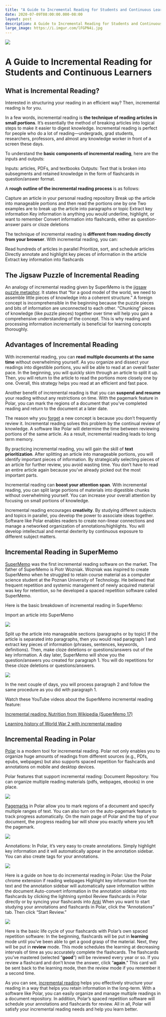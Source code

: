 ```yaml
---
title: "A Guide to Incremental Reading for Students and Continuous Learners"
date: 2020-07-09T08:00:00.000-08:00
layout: post
description: A Guide to Incremental Reading for Students and Continuous Learners 
large_image: https://i.imgur.com/lFGPN4i.jpg
---
```


<img class="img-fluid" src="https://i.imgur.com/lFGPN4i.jpg">

# A Guide to Incremental Reading for Students and Continuous Learners 

## What is Incremental Reading?

Interested in structuring your reading in an efficient way? Then, incremental reading is for you. 

In a few words, incremental reading is **the technique of reading articles in small portions**. It’s essentially the method of breaking articles into logical steps to make it easier to digest knowledge. Incremental reading is perfect for people who do a lot of reading—undergrads, grad students, researchers, professors, and almost any knowledge worker in front of a screen these days.

To understand the **basic components of incremental reading**, here are the inputs and outputs:

Inputs: articles, PDFs, and textbooks 
Outputs: Text that is broken into subsegments and retained knowledge in the form of flashcards in question/answer format.

A **rough outline of the incremental reading process** is as follows:

Capture an article in your personal reading repository
Break up the article into manageable portions and then read the portions one by one
Two examples are to break up the article into paragraphs or topic
Extract key information 
Key information is anything you would underline, highlight, or want to remember
 Convert information into flashcards, either as question-answer pairs or cloze deletions

The technique of incremental reading is **different from reading directly from your browser**. With incremental reading, you can:

Read hundreds of articles in parallel 
Prioritize, sort, and schedule articles
Directly annotate and highlight key pieces of information in the article
Extract key information into flashcards 

## The Jigsaw Puzzle of Incremental Reading

An analogy of incremental reading given by SuperMemo is the <a href="https://supermemo.guru/wiki/Jigsaw_puzzle_metaphor" target="_blank">jigsaw puzzle metaphor</a>. It states that “for a good model of the world, we need to assemble little pieces of knowledge into a coherent structure.” A foreign concept is incomprehensible in the beginning because the puzzle pieces and bits of information are unconnected to each other. “Chunking” pieces of knowledge (like puzzle pieces) together over time will help you gain a comprehensive understanding of the concept. This is why reading and processing information incrementally is beneficial for learning concepts thoroughly. 

## Advantages of Incremental Reading

With incremental reading, you can **read multiple documents at the same time** without overwhelming yourself. As you organize and dissect your readings into digestible portions, you will be able to read at an overall faster pace. In the beginning, you will quickly skim through an article to split it up. Then, you will return to the article to read the portions more closely one by one. Overall, this strategy helps you read at an efficient and fast pace. 

Another benefit of incremental reading is that you can **suspend and resume** your reading without any restrictions on time. With the pagemark feature in Polar, you can mark the regions of a document that you’ve completed reading and return to the document at a later date. 

The reason why you <a href="http://super-memory.com/english/princip.htm" target="_blank">forget</a> a new concept is because you don’t frequently review it. Incremental reading solves this problem by the continual review of knowledge. A software like Polar will determine the time between reviewing portions of the same article. As a result, incremental reading leads to long term memory. 

By practicing incremental reading, you will gain the skill of **text prioritization**. After splitting an article into manageable portions, you will identify important pieces of information. By strategically selecting pieces of an article for further review, you avoid wasting time. You don’t have to read an entire article again because you’ve already picked out the most important parts.

Incremental reading can **boost your attention span**. With incremental reading, you can split large portions of materials into digestible chunks without overwhelming yourself. You can increase your overall attention by focusing on small portions of knowledge.

Incremental reading encourages **creativity**. By studying different subjects and topics in parallel, you develop the power to associate ideas together. Software like Polar enables readers to create non-linear connections and manage a networked organization of annotations/highlights. You will develop intellectual and mental dexterity by continuous exposure to different subject matters.  

## Incremental Reading in SuperMemo

<a href="https://www.supermemo.com/en" target="_blank">SuperMemo</a> was the first incremental reading software on the market. The father of SuperMemo is Piotr Wozniak. Wozniak was inspired to create SuperMemo when he struggled to retain course material as a computer science student at the Poznan University of Technology. He believed that frequent repetition and systemic management of newly acquired material was key for retention, so he developed a spaced repetition software called SuperMemo. 

Here is the basic breakdown of incremental reading in SuperMemo:

Import an article into SuperMemo

<img class="img-fluid" src="https://i.imgur.com/0eM7wow.jpg">

Split up the article into manageable sections (paragraphs or by topic)
If the article is separated into paragraphs, then you would read paragraph 1 and extract key pieces of information (phrases, sentences, keywords, definitions). Then, make cloze deletions or questions/answers out of the key information. 
A day later, SuperMemo will show you the question/answers you created for paragraph 1. You will do repetitions for these cloze deletions or questions/answers. 

<img class="img-fluid" src="https://i.imgur.com/d3wE7iK.jpg">

In the next couple of days, you will process paragraph 2 and follow the same procedure as you did with paragraph 1.
 
Watch these YouTube videos about the SuperMemo incremental reading feature:

<a href="https://www.youtube.com/watch?v=DoQoeK53bP8&t=90s" target="_blank">Incremental reading: Nutrition from Wikipedia (SuperMemo 17)</a>

<a href="https://www.youtube.com/watch?v=XRuLV2_A3Ts" target="_blank">Learning history of World War 2 with incremental reading</a>
 
## Incremental Reading in Polar
 
<a href="https://getpolarized.io/" target="_blank">Polar</a> is a modern tool for incremental reading. Polar not only enables you to organize huge amounts of readings from different sources (e.g., PDfs, epubs, webpages) but also supports spaced repetition for flashcards and annotations on mobile and desktop devices.
 
Polar features that support incremental reading:
Document Repository: You can organize multiple reading materials (pdfs, webpages, ebooks) in one place. 

<img class="img-fluid" src="https://i.imgur.com/4rClAxt.png">

<a href="https://getpolarized.io/docs/pagemarks.html" target="_blank">Pagemarks</a> in Polar allow you to mark regions of a document and specify multiple ranges of text. You can also turn on the auto-pagemark feature to track progress automatically. On the main page of Polar and the top of your document, the progress reading bar will show you exactly where you left the pagemark.

<img class="img-fluid" src="https://i.imgur.com/7O1QseQ.png">

Annotations: In Polar, it’s very easy to create annotations. Simply highlight key information and it will automatically appear in the annotation sidebar. You can also create tags for your annotations. 

<img class="img-fluid" src="https://i.imgur.com/beb8Qhh.png">
 
Here is a guide on how to do incremental reading in Polar:
Use the Polar chrome extension if reading webpages
Highlight key information from the text and the annotation sidebar will automatically save information within the document 
Auto-convert information in the annotation sidebar into flashcards by clicking the lightning symbol
Review flashcards in Polar directly or by syncing your flashcards into <a href="https://ankiweb.net/shared/info/734898866" target="_blank">Anki</a> 
When you want to start studying your annotations and flashcards in Polar, click the “Annotations” tab. Then click “Start Review.”

<img class="img-fluid" src="https://i.imgur.com/SDBrleo.png">
 
Here is the basic life cycle of your flashcards with Polar’s own spaced repetition software:
In the beginning, flashcards will be put in **learning** mode until you’ve been able to get a good grasp of the material.
Next, they will be put in **review** mode. This mode schedules the learning at decreasing intervals of time as you accurately complete the flashcards. 
The flashcards you’ve mastered (selected “**good**”) will be reviewed every year or so. If you review a flashcard and don’t know the answer, click “**again**.” This card will be sent back to the learning mode, then the review mode if you remember it a second time.

As you can see, <a href="https://getpolarized.io/docs/incremental-reading.html" target="_blank">incremental reading</a> helps you effectively structure your reading in a way that helps you retain information in the long-term. With a software like Polar, you can easily organize and manage multiple readings in a document repository. In addition, Polar’s spaced repetition software will schedule your annotations and flashcards for review. All in all, Polar will satisfy your incremental reading needs and help you learn better. 

